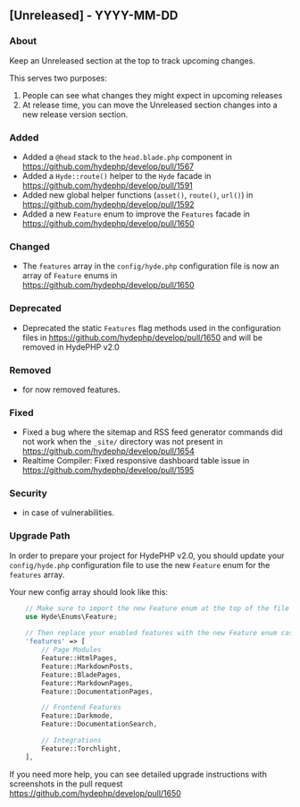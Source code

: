 ## [Unreleased] - YYYY-MM-DD

### About

Keep an Unreleased section at the top to track upcoming changes.

This serves two purposes:

1. People can see what changes they might expect in upcoming releases
2. At release time, you can move the Unreleased section changes into a new release version section.

### Added
- Added a `@head` stack to the `head.blade.php` component in https://github.com/hydephp/develop/pull/1567
- Added a `Hyde::route()` helper to the `Hyde` facade in https://github.com/hydephp/develop/pull/1591
- Added new global helper functions (`asset()`, `route()`, `url()`) in https://github.com/hydephp/develop/pull/1592
- Added a new `Feature` enum to improve the `Features` facade in https://github.com/hydephp/develop/pull/1650

### Changed
- The `features` array in the `config/hyde.php` configuration file is now an array of `Feature` enums in https://github.com/hydephp/develop/pull/1650

### Deprecated
- Deprecated the static `Features` flag methods used in the configuration files in https://github.com/hydephp/develop/pull/1650 and will be removed in HydePHP v2.0

### Removed
- for now removed features.

### Fixed
- Fixed a bug where the sitemap and RSS feed generator commands did not work when the `_site/` directory was not present in https://github.com/hydephp/develop/pull/1654
- Realtime Compiler: Fixed responsive dashboard table issue in https://github.com/hydephp/develop/pull/1595

### Security
- in case of vulnerabilities.

### Upgrade Path

In order to prepare your project for HydePHP v2.0, you should update your `config/hyde.php` configuration file to use the new `Feature` enum for the `features` array.

Your new config array should look like this:

```php
    // Make sure to import the new Feature enum at the top of the file 
    use Hyde\Enums\Feature;
    
    // Then replace your enabled features with the new Feature enum cases
    'features' => [
        // Page Modules
        Feature::HtmlPages,
        Feature::MarkdownPosts,
        Feature::BladePages,
        Feature::MarkdownPages,
        Feature::DocumentationPages,

        // Frontend Features
        Feature::Darkmode,
        Feature::DocumentationSearch,

        // Integrations
        Feature::Torchlight,
    ],
```

If you need more help, you can see detailed upgrade instructions with screenshots in the pull request https://github.com/hydephp/develop/pull/1650
